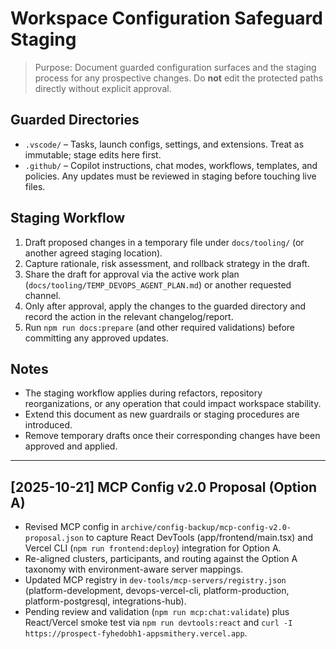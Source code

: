 # Workspace Configuration Safeguard Staging

> Purpose: Document guarded configuration surfaces and the staging process for any prospective changes. Do **not** edit the protected paths directly without explicit approval.

## Guarded Directories

- `.vscode/` – Tasks, launch configs, settings, and extensions. Treat as immutable; stage edits here first.
- `.github/` – Copilot instructions, chat modes, workflows, templates, and policies. Any updates must be reviewed in staging before touching live files.

## Staging Workflow

1. Draft proposed changes in a temporary file under `docs/tooling/` (or another agreed staging location).
2. Capture rationale, risk assessment, and rollback strategy in the draft.
3. Share the draft for approval via the active work plan (`docs/tooling/TEMP_DEVOPS_AGENT_PLAN.md`) or another requested channel.
4. Only after approval, apply the changes to the guarded directory and record the action in the relevant changelog/report.
5. Run `npm run docs:prepare` (and other required validations) before committing any approved updates.

## Notes

- The staging workflow applies during refactors, repository reorganizations, or any operation that could impact workspace stability.
- Extend this document as new guardrails or staging procedures are introduced.
- Remove temporary drafts once their corresponding changes have been approved and applied.

---

## [2025-10-21] MCP Config v2.0 Proposal (Option A)

- Revised MCP config in `archive/config-backup/mcp-config-v2.0-proposal.json` to capture React DevTools (app/frontend/main.tsx) and Vercel CLI (`npm run frontend:deploy`) integration for Option A.
- Re-aligned clusters, participants, and routing against the Option A taxonomy with environment-aware server mappings.
- Updated MCP registry in `dev-tools/mcp-servers/registry.json` (platform-development, devops-vercel-cli, platform-production, platform-postgresql, integrations-hub).
- Pending review and validation (`npm run mcp:chat:validate`) plus React/Vercel smoke test via `npm run devtools:react` and `curl -I https://prospect-fyhedobh1-appsmithery.vercel.app`.
